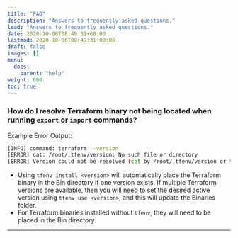 ```yaml
---
title: "FAQ"
description: "Answers to frequently asked questions."
lead: "Answers to frequently asked questions."
date: 2020-10-06T08:49:31+00:00
lastmod: 2020-10-06T08:49:31+00:00
draft: false
images: []
menu:
  docs:
    parent: "help"
weight: 600
toc: true
---
```




### How do I resolve Terraform binary not being located when running `export` or `import` commands?

Example Error Output:
```bash
[INFO] command: terraform --version
[ERROR] cat: /root/.tfenv/version: No such file or directory
[ERROR] Version could not be resolved (set by /root/.tfenv/version or tfenv use <version>) Traceback (most recent call last): File "/usr/local/bin/databricks-sync", line 8, in <module> sys.exit(cli())
```

* Using `tfenv install <version>` will automatically place the Terraform binary in the Bin directory if one version exists. If multiple Terraform versions are available, then you will need to set the desired active version using `tfenv use <version>`, and this will update the Binaries folder.
* For Terraform binaries installed without `tfenv`, they will need to be placed in the Bin directory.
---
